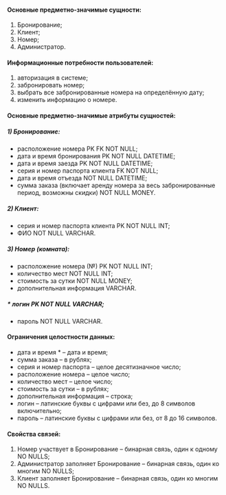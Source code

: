 #### Основные предметно-значимые сущности:
1) Бронирование;
2) Клиент;
3) Номер;
4) Администратор.

#### Информационные потребности пользователей: 
1) авторизация в системе;
2) забронировать номер;
3) выбрать все забронированные номера на определённую дату;
4) изменить информацию о номере.

#### Основные предметно-значимые атрибуты сущностей:
##### 1) Бронирование:
*	расположение номера PK FK NOT NULL;
*	дата и время бронирования PK NOT NULL DATETIME;
*	дата и время заезда PK NOT NULL DATETIME;
*	серия и номер паспорта клиента FK NOT NULL;
*	дата и время отъезда NOT NULL DATETIME;
*	сумма заказа (включает аренду номера за весь забронированные период, возможны скидки) NOT NULL MONEY.
##### 2) Клиент:
* серия и номер паспорта клиента PK NOT NULL INT;
*	ФИО NOT NULL VARCHAR.
##### 3)	Номер (комната):
*	расположение номера (№) PK NOT NULL INT;
*	количество мест NOT NULL INT;
*	стоимость за сутки NOT NULL MONEY;
*	дополнительная информация VARCHAR.
##### *	логин PK NOT NULL VARCHAR;
*	пароль NOT NULL VARCHAR.

#### Ограничения целостности данных:
*	дата и время * – дата и время;
*	сумма заказа – в рублях;
*	серия и номер паспорта – целое десятизначное число;
*	расположение номера – целое число;
*	количество мест – целое число;
*	стоимость за сутки – в рублях;
*	дополнительная информация – строка;
*	логин – латинские буквы с цифрами или без, до 8 символов включительно;
*	пароль – латинские буквы с цифрами или без, от 8 до 16 символов.

#### Свойства связей:
1) Номер участвует в Бронирование – бинарная связь, один к одному NO NULLS;
2) Администратор заполняет Бронирование – бинарная связь, один ко многим NO NULLS;
3) Клиент заполняет Бронирование – бинарная связь, один ко многим NO NULLS.
